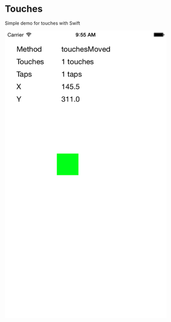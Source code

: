# Touches

Simple demo for touches with Swift


![Alt text](https://github.com/snyuryev/Touches/blob/master/touches.png "Touches")

